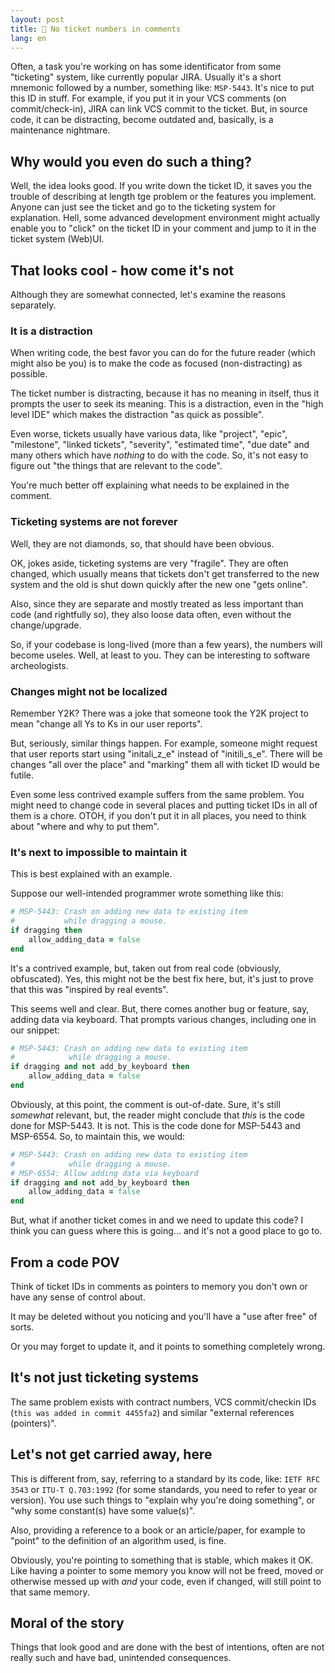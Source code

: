 ```yaml
---
layout: post
title: 🔖 No ticket numbers in comments
lang: en
---
```



Often, a task you're working on has some identificator from some
"ticketing" system, like currently popular JIRA.  Usually it's a short
mnemonic followed by a number, something like: `MSP-5443`.  It's nice
to put this ID in stuff.  For example, if you put it in your VCS
comments (on commit/check-in), JIRA can link VCS commit to the ticket.
But, in source code, it can be distracting, become outdated and,
basically, is a maintenance nightmare.

## Why would you even do such a thing?

Well, the idea looks good. If you write down the ticket ID, it saves
you the trouble of describing at length tge problem or the features
you implement.  Anyone can just see the ticket and go to the ticketing
system for explanation.  Hell, some advanced development environment
might actually enable you to "click" on the ticket ID in your comment
and jump to it in the ticket system (Web)UI.


## That looks cool - how come it's not

Although they are somewhat connected, let's examine the reasons
separately.

### It is a distraction

When writing code, the best favor you can do for the future reader
(which might also be you) is to make the code as focused
(non-distracting) as possible.

The ticket number is distracting, because it has no meaning in itself,
thus it prompts the user to seek its meaning. This is a distraction,
even in the "high level IDE" which makes the distraction "as quick as
possible".

Even worse, tickets usually have various data, like "project", "epic",
"milestone", "linked tickets", "severity", "estimated time", "due
date" and many others which have _nothing_ to do with the code. So,
it's not easy to figure out "the things that are relevant to the
code".

You're much better off explaining what needs to be explained in the
comment.

### Ticketing systems are not forever

Well, they are not diamonds, so, that should have been obvious.

OK, jokes aside, ticketing systems are very "fragile". They are often
changed, which usually means that tickets don't get transferred to the
new system and the old is shut down quickly after the new one "gets
online".

Also, since they are separate and mostly treated as less important
than code (and rightfully so), they also loose data often, even
without the change/upgrade.

So, if your codebase is long-lived (more than a few years), the numbers
will become useles. Well, at least to you. They can be interesting
to software archeologists.

### Changes might not be localized

Remember Y2K? There was a joke that someone took the Y2K project to
mean "change all Ys to Ks in our user reports".

But, seriously, similar things happen. For example, someone might
request that user reports start using "initali_z_e" instead of
"initili_s_e". There will be changes "all over the place" and
"marking" them all with ticket ID would be futile.

Even some less contrived example suffers from the same problem.  You
might need to change code in several places and putting ticket IDs in
all of them is a chore. OTOH, if you don't put it in all places, you
need to think about "where and why to put them".

### It's next to impossible to maintain it

This is best explained with an example.

Suppose our well-intended programmer wrote something like this:

```ruby
# MSP-5443: Crash on adding new data to existing item
#           while dragging a mouse.
if dragging then
    allow_adding_data = false
end
```
	
It's a contrived example, but, taken out from real code (obviously,
obfuscated). Yes, this might not be the best fix here, but, it's just
to prove that this was "inspired by real events".

This seems well and clear. But, there comes another bug or feature,
say, adding data via keyboard. That prompts various changes,
including one in our snippet:

```ruby
# MSP-5443: Crash on adding new data to existing item
#            while dragging a mouse.
if dragging and not add_by_keyboard then
    allow_adding_data = false
end
```
	
Obviously, at this point, the comment is out-of-date. Sure, it's still
_somewhat_ relevant, but, the reader might conclude that _this_ is the
code done for MSP-5443. It is not. This is the code done for MSP-5443
and MSP-6554. So, to maintain this, we would:

```ruby
# MSP-5443: Crash on adding new data to existing item
#            while dragging a mouse.
# MSP-6554: Allow adding data via keyboard
if dragging and not add_by_keyboard then
    allow_adding_data = false
end
```

But, what if another ticket comes in and we need to update this code?
I think you can guess where this is going... and it's not a good place
to go to.


## From a code POV

Think of ticket IDs in comments as pointers to memory you don't own
or have any sense of control about.

It may be deleted without you noticing and you'll have a "use after
free" of sorts.

Or you may forget to update it, and it points to something completely
wrong.

## It's not just ticketing systems

The same problem exists with contract numbers, VCS commit/checkin
IDs (`this was added in commit 4455fa2`) and similar "external
references (pointers)".

## Let's not get carried away, here

This is different from, say, referring to a standard by its code,
like: `IETF RFC 3543` or `ITU-T Q.703:1992` (for some standards, you
need to refer to year or version). You use such things to "explain why
you're doing something", or "why some constant(s) have some value(s)".

Also, providing a reference to a book or an article/paper, for example
to "point" to the definition of an algorithm used, is fine.

Obviously, you're pointing to something that is stable, which makes it
OK. Like having a pointer to some memory you know will not be freed,
moved or otherwise messed up with _and_ your code, even if changed,
will still point to that same memory.


## Moral of the story

Things that look good and are done with the best of intentions, often
are not really such and have bad, unintended consequences.
